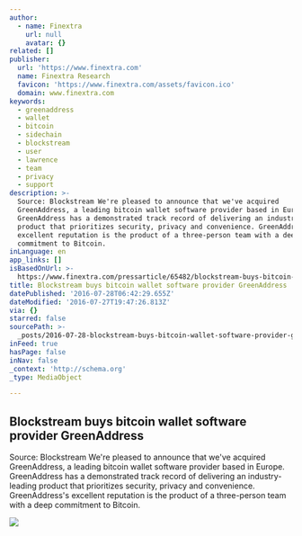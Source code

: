 ```yaml
---
author:
  - name: Finextra
    url: null
    avatar: {}
related: []
publisher:
  url: 'https://www.finextra.com'
  name: Finextra Research
  favicon: 'https://www.finextra.com/assets/favicon.ico'
  domain: www.finextra.com
keywords:
  - greenaddress
  - wallet
  - bitcoin
  - sidechain
  - blockstream
  - user
  - lawrence
  - team
  - privacy
  - support
description: >-
  Source: Blockstream We're pleased to announce that we've acquired
  GreenAddress, a leading bitcoin wallet software provider based in Europe.
  GreenAddress has a demonstrated track record of delivering an industry-leading
  product that prioritizes security, privacy and convenience. GreenAddress's
  excellent reputation is the product of a three-person team with a deep
  commitment to Bitcoin.
inLanguage: en
app_links: []
isBasedOnUrl: >-
  https://www.finextra.com/pressarticle/65482/blockstream-buys-bitcoin-wallet-software-provider-greenaddress
title: Blockstream buys bitcoin wallet software provider GreenAddress
datePublished: '2016-07-28T06:42:29.655Z'
dateModified: '2016-07-27T19:47:26.813Z'
via: {}
starred: false
sourcePath: >-
  _posts/2016-07-28-blockstream-buys-bitcoin-wallet-software-provider-greenaddre.md
inFeed: true
hasPage: false
inNav: false
_context: 'http://schema.org'
_type: MediaObject

---
```

<article style=""><h1>Blockstream buys bitcoin wallet software provider GreenAddress</h1><p>Source: Blockstream We're pleased to announce that we've acquired GreenAddress, a leading bitcoin wallet software provider based in Europe. GreenAddress has a demonstrated track record of delivering an industry-leading product that prioritizes security, privacy and convenience. GreenAddress's excellent reputation is the product of a three-person team with a deep commitment to Bitcoin.</p><img src="https://www.finextra.com/about/finextratweetbot.jpg" /></article>
